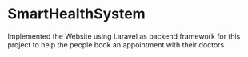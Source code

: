 # SmartHealthSystem
  Implemented the Website using Laravel as backend framework for this project to help the people book an appointment with their doctors
